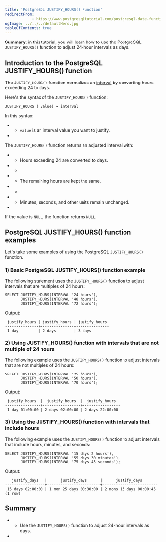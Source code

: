 ```yaml
---
title: 'PostgreSQL JUSTIFY_HOURS() Function'
redirectFrom: 
            - https://www.postgresqltutorial.com/postgresql-date-functions/postgresql-justify_hours/
ogImage: ../../../defaultHero.jpg
tableOfContents: true
---
```


**Summary**: in this tutorial, you will learn how to use the PostgreSQL `JUSTIFY_HOURS()` function to adjust 24-hour intervals as days.



## Introduction to the PostgreSQL JUSTIFY_HOURS() function



The `JUSTIFY_HOURS()` function normalizes an [interval](/docs/postgresql/postgresql-interval) by converting hours exceeding 24 to days.



Here's the syntax of the `JUSTIFY_HOURS()` function:



```
JUSTIFY_HOURS ( value) → interval
```



In this syntax:



- - `value` is an interval value you want to justify.
- 


The `JUSTIFY_HOURS()` function returns an adjusted interval with:



- - Hours exceeding 24 are converted to days.
- -
- - The remaining hours are kept the same.
- -
- - Minutes, seconds, and other units remain unchanged.
- 


If the value is `NULL`, the function returns `NULL`.



## PostgreSQL JUSTIFY_HOURS() function examples



Let's take some examples of using the PostgreSQL `JUSTIFY_HOURS()` function.



### 1) Basic PostgreSQL JUSTIFY_HOURS() function example



The following statement uses the `JUSTIFY_HOURS()` function to adjust intervals that are multiples of 24 hours:



```
SELECT JUSTIFY_HOURS(INTERVAL '24 hours'),
       JUSTIFY_HOURS(INTERVAL '48 hours'),
       JUSTIFY_HOURS(INTERVAL '72 hours');
```



Output:



```
 justify_hours | justify_hours | justify_hours
---------------+---------------+---------------
 1 day         | 2 days        | 3 days
```



### 2) Using JUSTIFY_HOURS() function with intervals that are not multiple of 24 hours



The following example uses the `JUSTIFY_HOURS()` function to adjust intervals that are not multiples of 24 hours:



```
SELECT JUSTIFY_HOURS(INTERVAL '25 hours'),
       JUSTIFY_HOURS(INTERVAL '50 hours'),
       JUSTIFY_HOURS(INTERVAL '70 hours');
```



Output:



```
 justify_hours  |  justify_hours  |  justify_hours
----------------+-----------------+-----------------
 1 day 01:00:00 | 2 days 02:00:00 | 2 days 22:00:00
```



### 3) Using the JUSTIFY_HOURS() function with intervals that include hours



The following example uses the `JUSTIFY_HOURS()` function to adjust intervals that include hours, minutes, and seconds:



```
SELECT JUSTIFY_HOURS(INTERVAL '15 days 2 hours'),
       JUSTIFY_HOURS(INTERVAL '55 days 30 minutes'),
       JUSTIFY_HOURS(INTERVAL '75 days 45 seconds');
```



Output:



```
   justify_days   |      justify_days      |      justify_days
------------------+------------------------+-------------------------
 15 days 02:00:00 | 1 mon 25 days 00:30:00 | 2 mons 15 days 00:00:45
(1 row)
```



## Summary



- - Use the `JUSTIFY_HOURS()` function to adjust 24-hour intervals as days.
- 

